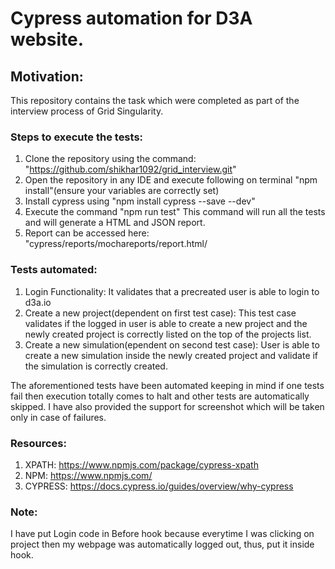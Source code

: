 # Cypress automation for D3A website.

## Motivation:
This repository contains the task which were completed as part of the interview process of Grid Singularity.

### Steps to execute the tests:

1. Clone the repository using the command: "https://github.com/shikhar1092/grid_interview.git"
2. Open the repository in any IDE and execute following on terminal "npm install"(ensure your variables are correctly set)
3. Install cypress using "npm install cypress --save --dev"
4. Execute the command "npm run test" This command will run all the tests and will generate a HTML and JSON report.
5. Report can be accessed here: "cypress/reports/mochareports/report.html/

### Tests automated:

1. Login Functionality: It validates that a precreated user is able to login to d3a.io
2. Create a new project(dependent on first test case): This test case validates if the logged in user is able to create a new project and the newly created project is correctly listed on the top of the projects list.
3. Create a new simulation(ependent on second test case): User is able to create a new simulation inside the newly created project and validate if the simulation is correctly created.

The aforementioned tests have been automated keeping in mind if one tests fail then execution totally comes to halt and other tests are automatically skipped. I have also provided the support for screenshot which will be taken only in case of failures.

### Resources:
1. XPATH: https://www.npmjs.com/package/cypress-xpath
2. NPM: https://www.npmjs.com/
3. CYPRESS: https://docs.cypress.io/guides/overview/why-cypress

### Note:
I have put Login code in Before hook because everytime I was clicking on project then my webpage was automatically logged out, thus, put it inside hook.
